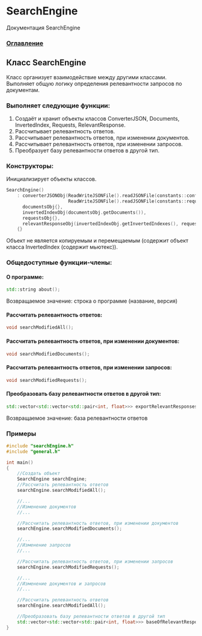 # SearchEngine
Документация SearchEngine

### [Оглавление](../index.md)

## Класс SearchEngine
Класс организует взаимодействие между другими классами. Выполняет общую логику определения релевантности запросов по документам.
### Выполняет следующие функции:
1. Создаёт и хранит объекты классов ConverterJSON, Documents, InvertedIndex, Requests, RelevantResponse.
2. Рассчитывает релевантность ответов.
3. Рассчитывает релевантность ответов, при изменении документов.
4. Рассчитывает релевантность ответов, при изменении запросов.
5. Преобразует базу релевантности ответов в другой тип.
### Конструкторы:
Инициализирует объекты классов.
```cpp
SearchEngine()
    : converterJSONObj(ReadWriteJSONFile().readJSONFile(constants::configFilePath),
                       ReadWriteJSONFile().readJSONFile(constants::requestsFilePath)),
      documentsObj{},
      invertedIndexObj(documentsObj.getDocuments()),
      requestsObj{},
      relevantResponseObj(invertedIndexObj.getInvertedIndexes(), requestsObj.getRequests())
    {}
```
Объект не является копируемым и перемещаемым (содержит объект класса InvertedIndex (содержит мьютекс)).
### Общедоступные функции-члены:
#### О программе:
```cpp
std::string about();
```
Возвращаемое значение: cтрока о программе (название, версия)
#### Рассчитать релевантность ответов:
```cpp
void searchModifiedAll();
```
#### Рассчитать релевантность ответов, при изменении документов:
```cpp
void searchModifiedDocuments();
```
#### Рассчитать релевантность ответов, при изменении запросов:
```cpp
void searchModifiedRequests();
```
#### Преобразовать базу релевантности ответов в другой тип:
```cpp
std::vector<std::vector<std::pair<int, float>>> exportRelevantResponses();
```
Возвращаемое значение: база релевантности ответов
### Примеры
```cpp
#include "searchEngine.h"
#include "general.h"

int main()
{
    //Создать объект
    SearchEngine searchEngine;
    //Рассчитать релевантность ответов
    searchEngine.searchModifiedAll();

    //...
    //Изменение документов
    //...

    //Рассчитать релевантность ответов, при изменении документов
    searchEngine.searchModifiedDocuments();

    //...
    //Изменение запросов
    //...

    //Рассчитать релевантность ответов, при изменении запросов
    searchEngine.searchModifiedRequests();

    //...
    //Изменение документов и запросов
    //...

    //Рассчитать релевантность ответов
    searchEngine.searchModifiedAll();

    //Преобразовать базу релевантности ответов в другой тип
    std::vector<std::vector<std::pair<int, float>>> baseOfRelevantResponses{searchEngine.exportRelevantResponses()};
}
```
